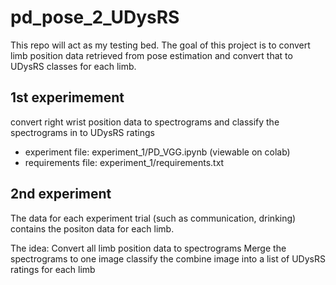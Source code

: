 # pd_pose_2_UDysRS


This repo will act as my testing bed. The goal of this project is to convert limb position data retrieved from pose estimation and convert that to UDysRS classes for each limb. 

1st experimement
----------------------

convert right wrist position data to spectrograms and classify the spectrograms in to UDysRS ratings

- experiment file: experiment_1/PD_VGG.ipynb (viewable on colab)
- requirements file: experiment_1/requirements.txt

2nd experiment
----------------------

The data for each experiment trial (such as communication, drinking) contains the positon data for each limb. 

The idea:
Convert all limb position data to spectrograms
Merge the spectrograms to one image
classify the combine image into a list of UDysRS ratings for each limb 

